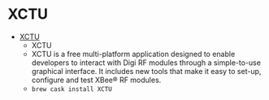 # XCTU
- [XCTU](https://www.digi.com/products/embedded-systems/digi-xbee-tools/xctu)
  -  XCTU
  - XCTU is a free multi-platform application designed to enable developers to interact with Digi RF modules through a simple-to-use graphical interface. It includes new tools that make it easy to set-up, configure and test XBee® RF modules.
  - `brew cask install XCTU`

